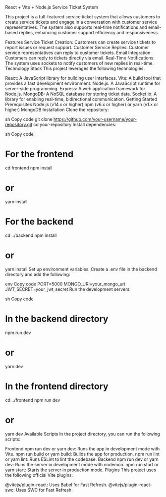 React + Vite + Node.js Service Ticket System

This project is a full-featured service ticket system that allows customers to create service tickets and engage in a conversation with customer service representatives. The system also supports real-time notifications and email-based replies, enhancing customer support efficiency and responsiveness.

Features
Service Ticket Creation: Customers can create service tickets to report issues or request support.
Customer Service Replies: Customer service representatives can reply to customer tickets.
Email Integration: Customers can reply to tickets directly via email.
Real-Time Notifications: The system uses sockets to notify customers of new replies in real-time.
Technology Stack
This project leverages the following technologies:

React: A JavaScript library for building user interfaces.
Vite: A build tool that provides a fast development environment.
Node.js: A JavaScript runtime for server-side programming.
Express: A web application framework for Node.js.
MongoDB: A NoSQL database for storing ticket data.
Socket.io: A library for enabling real-time, bidirectional communication.
Getting Started
Prerequisites
Node.js (v14.x or higher)
npm (v6.x or higher) or yarn (v1.x or higher)
MongoDB
Installation
Clone the repository:

sh
Copy code
git clone https://github.com/your-username/your-repository.git
cd your-repository
Install dependencies:

sh
Copy code
# For the frontend
cd frontend
npm install
# or
yarn install

# For the backend
cd ../backend
npm install
# or
yarn install
Set up environment variables:
Create a .env file in the backend directory and add the following:

env
Copy code
PORT=5000
MONGO_URI=your_mongo_uri
JWT_SECRET=your_jwt_secret
Run the development servers:

sh
Copy code
# In the backend directory
npm run dev
# or
yarn dev

# In the frontend directory
cd ../frontend
npm run dev
# or
yarn dev
Available Scripts
In the project directory, you can run the following scripts:

Frontend
npm run dev or yarn dev: Runs the app in development mode with Vite.
npm run build or yarn build: Builds the app for production.
npm run lint or yarn lint: Runs ESLint to lint the codebase.
Backend
npm run dev or yarn dev: Runs the server in development mode with nodemon.
npm run start or yarn start: Starts the server in production mode.
Plugins
This project uses the following official Vite plugins:

@vitejs/plugin-react: Uses Babel for Fast Refresh.
@vitejs/plugin-react-swc: Uses SWC for Fast Refresh.
